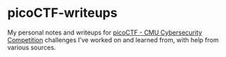 # picoCTF-writeups
My personal notes and writeups for [picoCTF - CMU Cybersecurity Competition](https://picoctf.org/) challenges I’ve worked on and learned from, with help from various sources.

